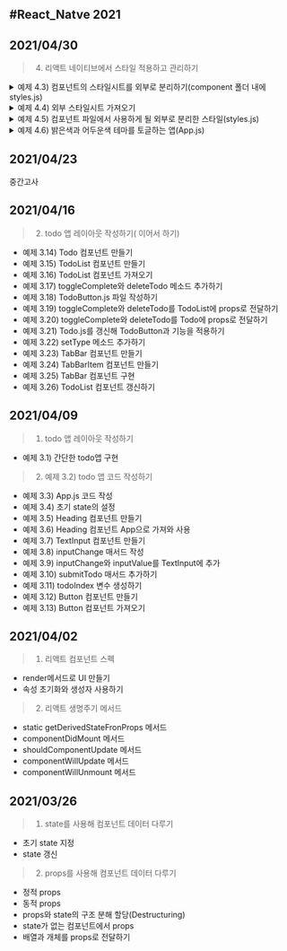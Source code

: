 ## #React_Natve 2021

## 2021/04/30

> 4. 리액트 네이티브에서 스타일 적용하고 관리하기

<!-- 예제 4.3 -->
<details>
  <summary>예제 4.3) 컴포넌트의 스타일시트를 외부로 분리하기(component 폴더 내에 styles.js)</summary>
  <br>
  
  ```javascript
    import {StyleSheet} from 'react-native';
    const styles = StyleSheet.create({
      // styles 상수에 스타일 생성
      container: {
        // container 스타일을 생성하고 컴포넌트에서는 styles.container로 참조
        marginTop: 150,
        borderColor: '#ededed',
        flexWrap: 'wrap',
      },
    });
    
    const buttons = StyleSheet.create({
    // 두번째 스타일을 생성하고 button 상수로 저장
    primary: {
    // primary button을 위한 스타일 생성하고 컴포넌트에서는 buttons.primary로 참조
        flex: 1,
        height: 70,
        borderColor: 'red',
        justifyContent: 'center',
        alignItems: 'center',
        marginLeft: 20,
        marginRight: 20,
      }
    });
    
    export {styles, buttons}; // styles와 buttons 모두 export해서 외부에서 사용할 수 있도록 한다.
  ```
</details>
  
<!-- 예제 4.4 -->
<details>
  <summary>예제 4.4) 외부 스타일시트 가져오기</summary>
  <br>
  
  ```javascript
  import React, { Component } from 'react'
  import { Text, View, TouchableHighlight } from 'react-native'
  import { styles, buttons } from './component/styles'
  export default class App extends Component {
    render() {
      return (
        // style.js 파일에 정의된 styles.container 스타일 참조
        <View style = { styles.container }>
          <TouchableHighlight styles = { buttons.primary }>
            <Text>Sample Text</Text>
          </TouchableHighlight>
        </View>
      )
    }
  }
  ```
</details>

<!-- 예제 4.5 -->
<details>
  <summary>예제 4.5) 컴포넌트 파일에서 사용하게 될 외부로 분리한 스타일(styles.js)</summary>
  <br>

```javascript
...
export const Colors = {
  dark: 'black',
  light: 'white',
};

const baseContainerStyles = {
  flex: 1,
  justifyContent: 'center',
  alignItems: 'center',
};

const baseBoxStyles = {
  justifyContent: 'center',
  alignItems: 'center',
  borderWidth: 2,
  width: 150,
  height: 150,
};

const lightStyleSheet = StyleSheet.create({
  container: {
    ...baseContainerStyles,
    backgroundColor: Colors.light,
  },
  box: {
    ...baseBoxStyles,
    borderColor: Colors.dark,
  },
});

const darkStyleSheet = StyleSheet.create({
  container: {
    ...baseContainerStyles,
    borderColor: Colors.dark,
  },
  box: {
    ...baseBoxStyles,
    backgroundColor: Colors.light,
  },
});

export default function getStyleSheet(useDarkTheme) {
  return useDarkTheme ? darkStyleSheet : lightStyleSheet;
}
...
```

</details>

<!-- 예제 4.6 -->
<details>
  <summary>예제 4.6) 밝은색과 어두운색 테마를 토글하는 앱(App.js)</summary>
  <br>

```javascript
import React, {Component} from 'react';
import {Button, View, StyleSheet} from 'react-native';
import getStyleSheet from './styles'; // 외부로 분리해 둔 getStyleSheet 함수 가져오기

export default class App extends Component {
  constructor(props) {
    super(props);
    this,
      (state = {
        darkTheme: false, // 기본 테마 색을 밝은색으로 컴포넌트의 state 초기화하기
      });
    this.toggleTheme = this.toggleTheme.bind(this); // 예외가 발생하지않도록 toggleTheme함수를 컴포넌트에 bind
  }

  toggleTheme() {
    this.setState({darkTheme: !this.state.darkTheme}); // 호출 할 때 마다 스타일을 toggle
  }
  render() {
    // 표시할 테마에 적합한 스타일시트를 가져오기 위해 getStyleSheet 함수 사용
    const styles = getStyleSheet(this.state.darkTheme);
    const backgroundColor = StyleSheet.flatten(styles.container)
      .backgroundColor; // backgroundColor를 쉽게 사용하려면 StyleSheet의 flatten을 이용해서 StyleSheet객체를 JavaScript 객체로 변환

    return (
      // style.js 파일에 정의된 styles.container 스타일 참조
      <View style={styles.container}>
        {/* 프로필 카드를 수평축에서 중앙으로 정렬 */}
        <View styles={styles.box}>
          {/* 테마의 styles.box 참조 */}
          <Button title={backgroundColor} onPress={this.toggleTheme} />
          {/* 사용 중인 테마의 색상을 텍스트로 표시하고, 버튼이 클릭되면 toggleTheme 호출*/}
        </View>
      </View>
    );
  }
}
```

</details>

## 2021/04/23

중간고사

## 2021/04/16

> 2. todo 앱 레이아웃 작성하기( 이어서 하기)

- 예제 3.14) Todo 컴포넌트 만들기
- 예제 3.15) TodoList 컴포넌트 만들기
- 예제 3.16) TodoList 컴포넌트 가져오기
- 예제 3.17) toggleComplete와 deleteTodo 메소드 추가하기
- 예제 3.18) TodoButton.js 파일 작성하기
- 예제 3.19) toggleComplete와 deleteTodo를 TodoList에 props로 전달하기
- 예제 3.20) toggleComplete와 deleteTodo를 Todo에 props로 전달하기
- 예제 3.21) Todo.js를 갱신해 TodoButton과 기능을 적용하기
- 예제 3.22) setType 메소드 추가하기
- 예제 3.23) TabBar 컴포넌트 만들기
- 예제 3.24) TabBarItem 컴포넌트 만들기
- 예제 3.25) TabBar 컴포넌트 구현
- 예제 3.26) TodoList 컴포넌트 갱신하기

## 2021/04/09

> 1. todo 앱 레이아웃 작성하기

- 예제 3.1) 간단한 todo앱 구현

> 2. 예제 3.2) todo 앱 코드 작성하기

- 예제 3.3) App.js 코드 작성
- 예제 3.4) 초기 state의 설정
- 예제 3.5) Heading 컴포넌트 만들기
- 예제 3.6) Heading 컴포넌트 App으로 가져와 사용
- 예제 3.7) TextInput 컴포넌트 만들기
- 예제 3.8) inputChange 매서드 작성
- 예제 3.9) inputChange와 inputValue를 TextInput에 추가
- 예제 3.10) submitTodo 매서드 추가하기
- 예제 3.11) todoIndex 변수 생성하기
- 예제 3.12) Button 컴포넌트 만들기
- 예제 3.13) Button 컴포넌트 가져오기

## 2021/04/02

> 1. 리액트 컴포넌트 스펙

- render메서드로 UI 만들기
- 속성 초기화와 생성자 사용하기

> 2.  리액트 생명주기 메서드

- static getDerivedStateFronProps 메서드
- componentDidMount 메서드
- shouldComponentUpdate 메서드
- componentWillUpdate 메서드
- componentWillUnmount 메서드

## 2021/03/26

> 1. state를 사용해 컴포넌트 데이터 다루기

- 초기 state 지정
- state 갱신

> 2.  props를 사용해 컴포넌트 데이터 다루기

- 정적 props
- 동적 props
- props와 state의 구조 분해 할당(Destructuring)
- state가 없는 컴포넌트에서 props
- 배열과 개체를 props로 전달하기
